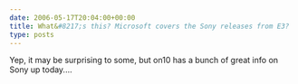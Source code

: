 ```yaml
---
date: 2006-05-17T20:04:00+00:00
title: What&#8217;s this? Microsoft covers the Sony releases from E3?
type: posts
---
```

Yep, it may be surprising to some, but on10 has a bunch of great info on Sony up today....

[<img src="http://www.duncanmackenzie.net/images/Sony1.jpg" title="" border="0" />](http://on10.net/Blogs/TheShow/3052/)
